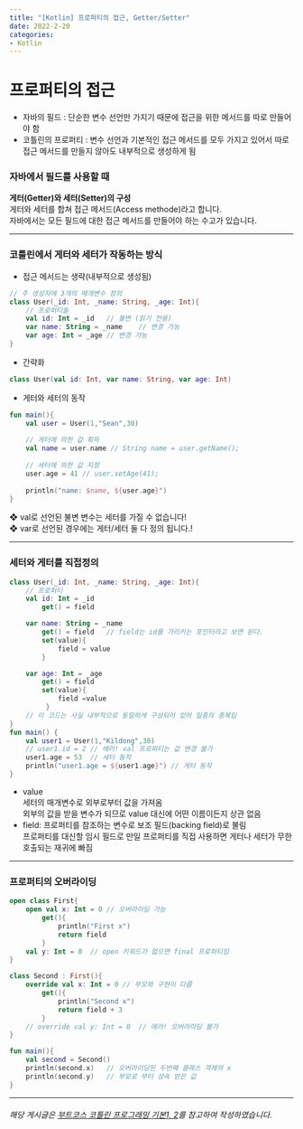 ```yaml
---
title: "[Kotlin] 프로퍼티의 접근, Getter/Setter"
date: 2022-2-20
categories:
- Kotlin
---
```

# 프로퍼티의 접근  
- 자바의 필드 : 단순한 변수 선언만 가지기 때문에 접근을 위한 메서드를 따로 만들어야 함
- 코틀린의 프로퍼티 : 변수 선언과 기본적인 접근 메서드를 모두 가지고 있어서 따로 접근 메서드를 만들지 않아도 내부적으로 생성하게 됨  

### 자바에서 필드를 사용할 때
**게터(Getter)와 세터(Setter)의 구성**  
게터와 세터를 합쳐 접근 메서드(Access methode)라고 합니다.  
자바에서는 모든 필드에 대한 접근 메서드를 만들어야 하는 수고가 있습니다.  

---
### 코틀린에서 게터와 세터가 작동하는 방식  
- 접근 메서드는 생략(내부적으로 생성됨)

~~~kotlin
// 주 생성자에 3개의 매개변수 정의
class User(_id: Int, _name: String, _age: Int){
    // 프로퍼티들
    val id: Int = _id   // 불변 (읽기 전용)
    var name: String = _name    // 변경 가능
    var age: Int = _age // 변경 가능
}
~~~

- 간략화

~~~kotlin
class User(val id: Int, var name: String, var age: Int)
~~~

- 게터와 세터의 동작

~~~kotlin
fun main(){
    val user = User(1,"Sean",30)
    
    // 게터에 의한 값 획득
    val name = user.name // String name = user.getName();
    
    // 세터에 의한 값 지정
    user.age = 41 // user.setAge(41);
    
    println("name: $name, ${user.age}")
}
~~~

❖ val로 선언된 불변 변수는 세터를 가질 수 없습니다!  
❖ var로 선언된 경우에는 게터/세터 둘 다 정의 됩니다.!

---
### 세터와 게터를 직접정의

~~~kotlin
class User(_id: Int, _name: String, _age: Int){
    // 프로퍼티
    val id: Int = _id
        get() = field

    var name: String = _name
        get() = field   // field는 id를 가리키는 포인터라고 보면 된다.
        set(value){
            field = value
        }

    var age: Int = _age
        get() = field
        set(value){
            field =value
         }
    // 이 코드는 사실 내부적으로 동일하게 구성되어 있어 일종의 중복임
}
fun main() {
    val user1 = User(1,"Kildong",30)
    // user1.id = 2 // 에러! val 프로퍼티는 값 변경 불가
    user1.age = 53  // 세터 동작
    println("user1.age = ${user1.age}") // 게터 동작
}
~~~

- value  
  세터의 매개변수로 외부로부터 값을 가져옴  
   외부의 값을 받을 변수가 되므로 value 대신에 어떤 이름이든지 상관 없음  
- field: 프로퍼티를 참조하는 변수로 보조 필드(backing field)로 불림  
  프로퍼티를 대신할 임시 필드로 만일 프로퍼티를 직접 사용하면 게터나 세터가 무한 호출되는 재귀에 빠짐

---
### 프로퍼티의 오버라이딩

~~~kotlin
open class First{
    open val x: Int = 0 // 오버라이딩 가능
        get(){
            println("First x")
            return field
        }
    val y: Int = 0  // open 키워드가 없으면 final 프로퍼티임
}

class Second : First(){
    override val x: Int = 0 // 부모와 구현이 다름
        get(){
            println("Second x")
            return field + 3
        }
    // override val y: Int = 0  // 에러! 오버라이딩 불가
}

fun main(){
    val second = Second()
    println(second.x)   // 오버라이딩된 두번째 클래스 객체의 x
    println(second.y)   // 부모로 부터 상속 받은 값
}
~~~
---
###### 해당 게시글은 [부트코스 코틀린 프로그래밍 기본1, 2](https://www.boostcourse.org/mo234/joinLectures/44859)를 참고하여 작성하였습니다.

